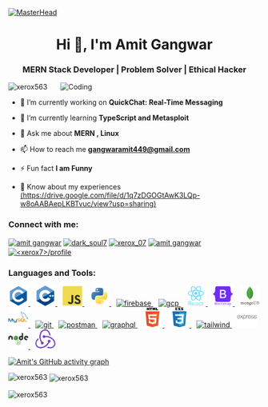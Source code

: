 [![MasterHead](https://firebasestorage.googleapis.com/v0/b/flexi-coding.appspot.com/o/dempgi7-520f8d5f-63d4-4453-8822-dbc149ae27f8.gif?alt=media&token=91c0c7b2-93c3-4029-b011-1a8703c5730d)](https://rishavchanda.io)
<h1 align="center">Hi 👋, I'm Amit Gangwar</h1>
<h3 align="center">MERN Stack Developer | Problem Solver | Ethical Hacker</h3>
<img align="right" alt="Coding" width="400" src="https://cdn.dribbble.com/users/1162077/screenshots/3848914/programmer.gif">


<p align="left"> <img src="https://komarev.com/ghpvc/?username=xerox563&label=Profile%20views&color=0e75b6&style=flat" alt="xerox563" /> </p>

- 🔭 I’m currently working on **QuickChat: Real-Time Messaging**

- 🌱 I’m currently learning **TypeScript and Metasploit**

- 💬 Ask me about **MERN , Linux**

- 📫 How to reach me **gangwaramit449@gmail.com**

- ⚡ Fun fact **I am Funny**

- 📄 Know about my experiences [(https://drive.google.com/file/d/1q7zDGOGtAwK3LQp-w8oAABAepLKBTvuc/view?usp=sharing)](https://drive.google.com/file/d/1RicrAk-0VjdfweRpwdtYqk84xXOT4KaW/view?usp=sharing)

<h3 align="left">Connect with me:</h3>
<p align="left">
<a href="https://www.linkedin.com/in/amit-gangwar-a63174250/" target="blank"><img align="center" src="https://raw.githubusercontent.com/rahuldkjain/github-profile-readme-generator/master/src/images/icons/Social/linked-in-alt.svg" alt="amit gangwar" height="30" width="40" /></a>
<a href="https://www.codechef.com/users/amit_40" target="blank"><img align="center" src="https://cdn.jsdelivr.net/npm/simple-icons@3.1.0/icons/codechef.svg" alt="dark_soul7" height="30" width="40" /></a>
<a href="https://codeforces.com/profile/xerox_07" target="blank"><img align="center" src="https://raw.githubusercontent.com/rahuldkjain/github-profile-readme-generator/master/src/images/icons/Social/codeforces.svg" alt="xerox_07" height="30" width="40" /></a>
<a href="https://www.leetcode.com/nCoderr23" target="blank"><img align="center" src="https://raw.githubusercontent.com/rahuldkjain/github-profile-readme-generator/master/src/images/icons/Social/leet-code.svg" alt="amit gangwar" height="30" width="40" /></a>
<a href="https://www.geeksforgeeks.org/user/xerox7/" target="blank"><img align="center" src="https://raw.githubusercontent.com/rahuldkjain/github-profile-readme-generator/master/src/images/icons/Social/geeks-for-geeks.svg" alt="<xerox7>/profile" height="30" width="40" /></a>
</p>

<h3 align="left">Languages and Tools:</h3>
<p align="left">
  <!-- C -->
  <a href="https://www.cprogramming.com/" target="_blank" rel="noreferrer" style="margin-right: 10px;">
    <img src="https://raw.githubusercontent.com/devicons/devicon/master/icons/c/c-original.svg" alt="c" width="40" height="40"/>
  </a>

  <!-- C++ -->
  <a href="https://www.w3schools.com/cpp/" target="_blank" rel="noreferrer" style="margin-right: 10px;">
    <img src="https://raw.githubusercontent.com/devicons/devicon/master/icons/cplusplus/cplusplus-original.svg" alt="cplusplus" width="40" height="40"/>
  </a>

  <!-- JavaScript -->
  <a href="https://developer.mozilla.org/en-US/docs/Web/JavaScript" target="_blank" rel="noreferrer" style="margin-right: 10px;">
    <img src="https://raw.githubusercontent.com/devicons/devicon/master/icons/javascript/javascript-original.svg" alt="javascript" width="40" height="40"/>
  </a>

  <!-- Python -->
  <a href="https://www.python.org" target="_blank" rel="noreferrer" style="margin-right: 10px;">
    <img src="https://raw.githubusercontent.com/devicons/devicon/master/icons/python/python-original.svg" alt="python" width="40" height="40"/>
  </a>

  <!-- Firebase -->
  <a href="https://firebase.google.com/" target="_blank" rel="noreferrer" style="margin-right: 10px;">
    <img src="https://www.vectorlogo.zone/logos/firebase/firebase-icon.svg" alt="firebase" width="40" height="40"/>
  </a>

  <!-- Google Cloud Platform -->
  <a href="https://cloud.google.com" target="_blank" rel="noreferrer" style="margin-right: 10px;">
    <img src="https://www.vectorlogo.zone/logos/google_cloud/google_cloud-icon.svg" alt="gcp" width="40" height="40"/>
  </a>

  <!-- React -->
  <a href="https://reactjs.org/" target="_blank" rel="noreferrer" style="margin-right: 10px;">
    <img src="https://raw.githubusercontent.com/devicons/devicon/master/icons/react/react-original-wordmark.svg" alt="react" width="40" height="40"/>
  </a>

  <!-- Bootstrap -->
  <a href="https://getbootstrap.com" target="_blank" rel="noreferrer" style="margin-right: 10px;">
    <img src="https://raw.githubusercontent.com/devicons/devicon/master/icons/bootstrap/bootstrap-plain-wordmark.svg" alt="bootstrap" width="40" height="40"/>
  </a>

  <!-- MongoDB -->
  <a href="https://www.mongodb.com/" target="_blank" rel="noreferrer" style="margin-right: 10px;">
    <img src="https://raw.githubusercontent.com/devicons/devicon/master/icons/mongodb/mongodb-original-wordmark.svg" alt="mongodb" width="40" height="40"/>
  </a>

  <!-- MySQL -->
  <a href="https://www.mysql.com/" target="_blank" rel="noreferrer" style="margin-right: 10px;">
    <img src="https://raw.githubusercontent.com/devicons/devicon/master/icons/mysql/mysql-original-wordmark.svg" alt="mysql" width="40" height="40"/>
  </a>

  <!-- Git -->
  <a href="https://git-scm.com/" target="_blank" rel="noreferrer" style="margin-right: 10px;">
    <img src="https://www.vectorlogo.zone/logos/git-scm/git-scm-icon.svg" alt="git" width="40" height="40"/>
  </a>



  <!-- Postman -->
  <a href="https://postman.com" target="_blank" rel="noreferrer" style="margin-right: 10px;">
    <img src="https://www.vectorlogo.zone/logos/getpostman/getpostman-icon.svg" alt="postman" width="40" height="40"/>
  </a>

  <!-- GraphQL -->
  <a href="https://graphql.org" target="_blank" rel="noreferrer" style="margin-right: 10px;">
    <img src="https://www.vectorlogo.zone/logos/graphql/graphql-icon.svg" alt="graphql" width="40" height="40"/>
  </a>

  <!-- HTML5 -->
  <a href="https://www.w3.org/html/" target="_blank" rel="noreferrer" style="margin-right: 10px;">
    <img src="https://raw.githubusercontent.com/devicons/devicon/master/icons/html5/html5-original-wordmark.svg" alt="html5" width="40" height="40"/>
  </a>

  <!-- CSS3 -->
  <a href="https://www.w3schools.com/css/" target="_blank" rel="noreferrer" style="margin-right: 10px;">
    <img src="https://raw.githubusercontent.com/devicons/devicon/master/icons/css3/css3-original-wordmark.svg" alt="css3" width="40" height="40"/>
  </a>

  <!-- Tailwind CSS -->
  <a href="https://tailwindcss.com/" target="_blank" rel="noreferrer" style="margin-right: 10px;">
    <img src="https://www.vectorlogo.zone/logos/tailwindcss/tailwindcss-icon.svg" alt="tailwind" width="40" height="40"/>
  </a>

  <!-- Express.js -->
  <a href="https://expressjs.com" target="_blank" rel="noreferrer" style="margin-right: 10px;">
    <img src="https://raw.githubusercontent.com/devicons/devicon/master/icons/express/express-original-wordmark.svg" alt="express" width="40" height="40"/>
  </a>

  <!-- Node.js -->
  <a href="https://nodejs.org" target="_blank" rel="noreferrer" style="margin-right: 10px;">
    <img src="https://raw.githubusercontent.com/devicons/devicon/master/icons/nodejs/nodejs-original-wordmark.svg" alt="nodejs" width="40" height="40"/>
  </a>

  <!-- Redux -->
  <a href="https://redux.js.org" target="_blank" rel="noreferrer" style="margin-right: 10px;">
    <img src="https://raw.githubusercontent.com/devicons/devicon/master/icons/redux/redux-original.svg" alt="redux" width="40" height="40"/>
  </a>
</p>



[![Amit's GitHub activity graph](https://activity-graph.herokuapp.com/graph?username=xerox563&&theme=xcode)](https://github.com/xerox563)

<p><img align="left" src="https://github-readme-stats.vercel.app/api/top-langs?username=xerox563&show_icons=true&locale=en&layout=compact&theme=tokyonight" alt="xerox563" /></p>

<p>&nbsp;<img align="center" src="https://github-readme-stats.vercel.app/api?username=xerox563&show_icons=true&locale=en&theme=tokyonight" alt="xerox563" /></p>

<p><img align="center" src="https://github-readme-streak-stats.herokuapp.com/?user=xerox563&&theme=tokyonight" alt="xerox563" /></p>
